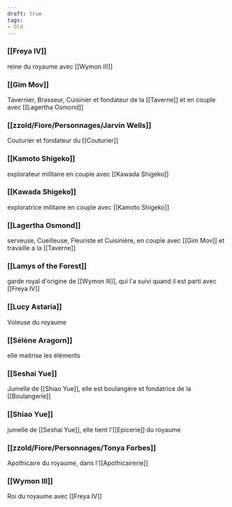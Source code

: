 ```yaml
---
draft: true
tags:
- Old
---
```


### [[Freya IV]]
reine du royaume avec [[Wymon III]]
### [[Gim Mov]]
Tavernier, Brasseur, Cuisinier et fondateur de la [[Taverne]] et en couple avec [[Lagertha Osmond]]
### [[zzold/Fiore/Personnages/Jarvin Wells]]
Couturier et fondateur du [[Couturier]]
### [[Kamoto Shigeko]]
explorateur militaire en couple avec [[Kawada Shigeko]]
### [[Kawada Shigeko]]
exploratrice militaire en couple avec [[Kamoto Shigeko]]
### [[Lagertha Osmond]]
serveuse, Cueilleuse, Fleuriste et Cuisinière, en couple avec [[Gim Mov]] et travaille a la [[Taverne]]
### [[Lamys of the Forest]]
garde royal d'origine de [[Wymon III]], qui l'a suivi quand il est parti avec [[Freya IV]]
### [[Lucy Astaria]]
Voleuse du royaume
### [[Sélène Aragorn]]
elle maitrise les éléments
### [[Seshai Yue]]
Jumelle de [[Shiao Yue]], elle est boulangère et fondatrice de la [[Boulangerie]]
### [[Shiao Yue]]
jumelle de [[Seshai Yue]], elle tient l'[[Epicerie]] du royaume
### [[zzold/Fiore/Personnages/Tonya Forbes]]
Apothicaire du royaume, dans l'[[Apothicairerie]]
### [[Wymon III]]
Roi du royaume avec [[Freya IV]]